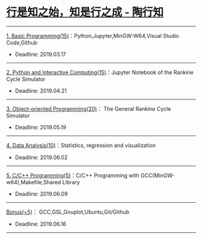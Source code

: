 # [行是知之始，知是行之成 - 陶行知](http://yuedu.163.com/source/2963f558d8cc47dda31faa19c4e776e9_4)

---

[1. Basic Programming(15)](./P1)：Python,Jupyter,MinGW-W64,Visual Studio Code,Github

* Deadline: 2019.03.17

---

[2. Python and Interactive Computing(15)](./P2)：Jupyter Notebook of the Rankine Cycle Simulator 

* Deadline: 2019.04.21

---

[3. Object-oriented Programming(20)](./P3)： The General Rankine Cycle Simulator

* Deadline: 2019.05.19
---

[4. Data Analysis(10)](./P4)：Statistics, regression and visualization

* Deadline: 2019.06.02

---

[5. C/C++ Programming(5)](./P5)：C/C++ Programming with GCC(MinGW-w64),Makefile,Shared Library

* Deadline: 2019.06.09
---

[Bonus(+5)](./Bonus)： GCC,GSL,Gnuplot,Ubuntu,Git/Github 

* Deadline: 2019.06.16

---